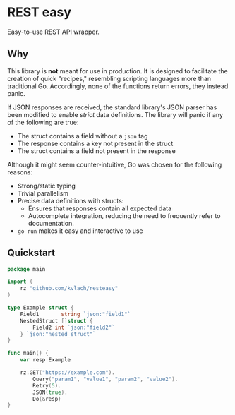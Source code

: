 # REST easy

Easy-to-use REST API wrapper.

## Why

This library is **not** meant for use in production.
It is designed to facilitate the creation of quick "recipes,"
resembling scripting languages more than traditional Go.
Accordingly, none of the functions return errors, they instead panic.

If JSON responses are received, the standard library's JSON parser
has been modified to enable *strict* data definitions.
The library will panic if any of the following are true:
- The struct contains a field without a `json` tag
- The response contains a key not present in the struct
- The struct contains a field not present in the response

Although it might seem counter-intuitive, Go was chosen for the following reasons:
- Strong/static typing
- Trivial parallelism
- Precise data definitions with structs:
  - Ensures that responses contain all expected data
  - Autocomplete integration, reducing the need to frequently refer to documentation.
- `go run` makes it easy and interactive to use

## Quickstart

```go
package main

import (
	rz "github.com/kvlach/resteasy"
)

type Example struct {
	Field1       string `json:"field1"`
	NestedStruct []struct {
		Field2 int `json:"field2"`
	} `json:"nested_struct"`
}

func main() {
	var resp Example

	rz.GET("https://example.com").
		Query("param1", "value1", "param2", "value2").
		Retry(5).
		JSON(true).
		Do(&resp)
}
```
